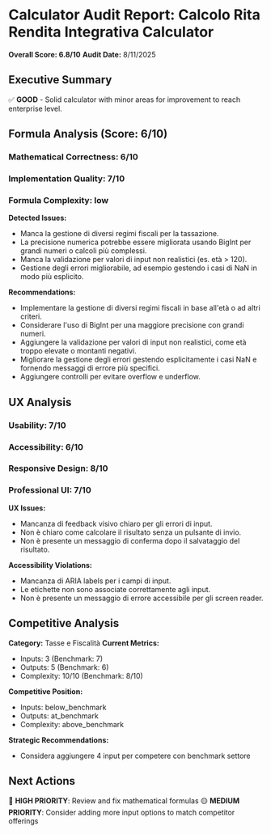 # Calculator Audit Report: Calcolo Rita Rendita Integrativa Calculator

**Overall Score: 6.8/10**
**Audit Date:** 8/11/2025

## Executive Summary

✅ **GOOD** - Solid calculator with minor areas for improvement to reach enterprise level.

## Formula Analysis (Score: 6/10)

### Mathematical Correctness: 6/10
### Implementation Quality: 7/10
### Formula Complexity: low

**Detected Issues:**
- Manca la gestione di diversi regimi fiscali per la tassazione.
- La precisione numerica potrebbe essere migliorata usando BigInt per grandi numeri o calcoli più complessi.
- Manca la validazione per valori di input non realistici (es. età > 120).
- Gestione degli errori migliorabile, ad esempio gestendo i casi di NaN in modo più esplicito.

**Recommendations:**
- Implementare la gestione di diversi regimi fiscali in base all'età o ad altri criteri.
- Considerare l'uso di BigInt per una maggiore precisione con grandi numeri.
- Aggiungere la validazione per valori di input non realistici, come età troppo elevate o montanti negativi.
- Migliorare la gestione degli errori gestendo esplicitamente i casi NaN e fornendo messaggi di errore più specifici.
- Aggiungere controlli per evitare overflow e underflow.

## UX Analysis

### Usability: 7/10
### Accessibility: 6/10  
### Responsive Design: 8/10
### Professional UI: 7/10

**UX Issues:**
- Mancanza di feedback visivo chiaro per gli errori di input.
- Non è chiaro come calcolare il risultato senza un pulsante di invio.
- Non è presente un messaggio di conferma dopo il salvataggio del risultato.

**Accessibility Violations:**
- Mancanza di ARIA labels per i campi di input.
- Le etichette non sono associate correttamente agli input.
- Non è presente un messaggio di errore accessibile per gli screen reader.

## Competitive Analysis

**Category:** Tasse e Fiscalità
**Current Metrics:**
- Inputs: 3 (Benchmark: 7)
- Outputs: 5 (Benchmark: 6)
- Complexity: 10/10 (Benchmark: 8/10)

**Competitive Position:**
- Inputs: below_benchmark
- Outputs: at_benchmark  
- Complexity: above_benchmark

**Strategic Recommendations:**
- Considera aggiungere 4 input per competere con benchmark settore

## Next Actions

🔴 **HIGH PRIORITY**: Review and fix mathematical formulas
🟡 **MEDIUM PRIORITY**: Consider adding more input options to match competitor offerings
